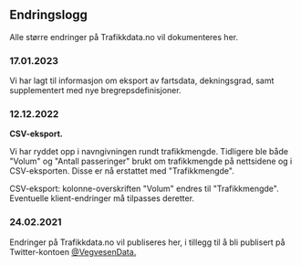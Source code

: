 ## Endringslogg

Alle større endringer på Trafikkdata.no vil dokumenteres her.

### 17.01.2023

Vi har lagt til informasjon om eksport av fartsdata, dekningsgrad, samt supplementert med nye bregrepsdefinisjoner.

### 12.12.2022

**CSV-eksport.**

Vi har ryddet opp i navngivningen rundt trafikkmengde.
Tidligere ble både "Volum" og "Antall passeringer" brukt om trafikkmengde på nettsidene og i CSV-eksporten. Disse er nå erstattet med "Trafikkmengde".

CSV-eksport: kolonne-overskriften "Volum" endres til "Trafikkmengde". Eventuelle klient-endringer må tilpasses deretter.

### 24.02.2021

Endringer på Trafikkdata.no vil publiseres her, i tillegg til å bli publisert på Twitter-kontoen <ins>[@VegvesenData](https://twitter.com/vegvesendata). </ins> 
